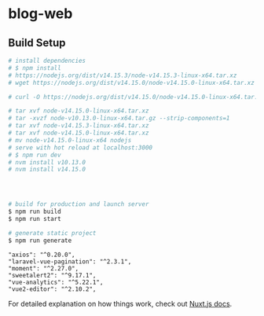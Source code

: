 # blog-web

## Build Setup

```bash
# install dependencies
# $ npm install
# https://nodejs.org/dist/v14.15.3/node-v14.15.3-linux-x64.tar.xz
# wget https://nodejs.org/dist/v14.15.0/node-v14.15.0-linux-x64.tar.xz

# curl -O https://nodejs.org/dist/v14.15.0/node-v14.15.0-linux-x64.tar.gz

# tar xvf node-v14.15.0-linux-x64.tar.xz
# tar -xvzf node-v10.13.0-linux-x64.tar.gz --strip-components=1
# tar xvf node-v14.15.3-linux-x64.tar.xz
# tar xvf node-v14.15.0-linux-x64.tar.xz
# mv node-v14.15.0-linux-x64 nodejs
# serve with hot reload at localhost:3000
# $ npm run dev
# nvm install v10.13.0
# nvm install v14.15.0




# build for production and launch server
$ npm run build
$ npm run start

# generate static project
$ npm run generate
```

    "axios": "^0.20.0",
    "laravel-vue-pagination": "^2.3.1",
    "moment": "^2.27.0",
    "sweetalert2": "^9.17.1",
    "vue-analytics": "^5.22.1",
    "vue2-editor": "^2.10.2",


For detailed explanation on how things work, check out [Nuxt.js docs](https://nuxtjs.org).
